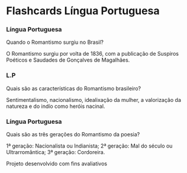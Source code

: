# Flashcards Língua Portuguesa
<!DOCTYPE html>
<html lang="en">
<head>
    <head>
    <link rel="stylesheet" href="assets/style.css">
  <meta charset="UTF-8" />
  <meta name="viewport" content="width=device-width, initial-scale=1.0" />
  <link rel="preconnect" href="https://fonts.googleapis.com" />
  <link rel="preconnect" href="https://fonts.gstatic.com" crossorigin />
  <link
   rel="preconnect" href="https://fonts.googleapis.com">
<link rel="preconnect" href="https://fonts.gstatic.com" crossorigin>
<link href="https://fonts.googleapis.com/css2?family=Bai+Jamjuree:ital,wght@0,200;0,300;0,400;0,500;0,600;0,700;1,200;1,300;1,400;1,500;1,600;1,700&family=Libre+Baskerville:ital,wght@0,400;0,700;1,400&display=swap" rel="stylesheet">
  <title>Flashcard</title>
</head>
<body>
<main>
  <section id="container">
                <article class="cartao">
  <div class="cartao__conteudo">
                <h3>Língua Portuguesa</h3>
                <div class="cartao__conteudo__pergunta">
                            <p>Quando o Romantismo surgiu no Brasil?</p>
                </div>
                <div class="cartao__conteudo__resposta">
                        <p>O Romantismo surgiu por volta de 1836, com a publicação de Suspiros Poéticos e Saudades de Gonçalves de Magalhães.<p>
                                </div>
                        </div>
                </article>
                <article class="cartao">
    <div class="cartao__conteudo">
        <h3> L.P </h3>
        <div class="cartao__conteudo__pergunta">
            <p>Quais são as características do Romantismo brasileiro?</p>
        </div>                        
        <div class="cartao__conteudo__resposta">
            <p>Sentimentalismo, nacionalismo, idealixação da mulher, a valorização da natureza e do indío como heróis nacinal.</p>
        </div>
        </div>
       <article>
     <article class="cartao">
  <div class="cartao__conteudo">
                <h3>Língua Portuguesa</h3>
                <div class="cartao__conteudo__pergunta">
                            <p>Quais são as três gerações do Romantismo da poesia?</p>
                </div>
                <div class="cartao__conteudo__resposta">
                        <p>1ª geração: Nacionalista ou Indianista; 2ª geração: Mal do século ou Ultrarromântica; 3ª geração: Cordoreira.<p>
                                </div>
                        </div>
</article>
        </section>
    </main>
    <footer>
        <p>Projeto desenvolvido com fins avaliativos</p>
    </footer>
    
</body>
</html>

